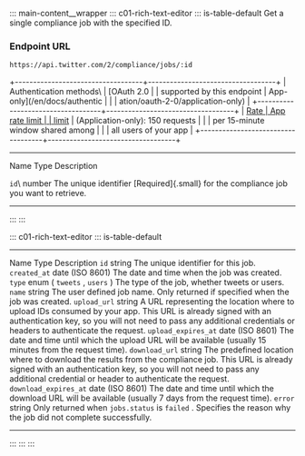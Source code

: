 ::: main-content__wrapper
::: c01-rich-text-editor
::: is-table-default
Get a single compliance job with the specified ID.

### Endpoint URL

` https://api.twitter.com/2/compliance/jobs/:id `

+-----------------------------------+-----------------------------------+
| Authentication methods\           | [OAuth 2.0                        |
| supported by this endpoint        | App-only](/en/docs/authentic      |
|                                   | ation/oauth-2-0/application-only) |
+-----------------------------------+-----------------------------------+
| [Rate                             | App rate limit                    |
| limit](/en/docs/rate-limits)      | (Application-only): 150 requests  |
|                                   | per 15-minute window shared among |
|                                   | all users of your app             |
+-----------------------------------+-----------------------------------+

  ----------------------- ----------------------- -----------------------
  Name                    Type                    Description

  ` id `\                 number                  The unique identifier
  [Required]{.small}                              for the compliance job
                                                  you want to retrieve.
  ----------------------- ----------------------- -----------------------
:::
:::

::: c01-rich-text-editor
::: is-table-default
  ------------------------- --------------------------------- -------------------------------------------------------------------------------------------------------------------------------------------------------------------------------------------------------------------------------------
  Name                      Type                              Description
  ` id `                    string                            The unique identifier for this job.
  ` created_at `            date (ISO 8601)                   The date and time when the job was created.
  ` type `                  enum ( ` tweets ` , ` users ` )   The type of the job, whether tweets or users.
  ` name `                  string                            The user defined job name. Only returned if specified when the job was created.
  ` upload_url `            string                            A URL representing the location where to upload IDs consumed by your app. This URL is already signed with an authentication key, so you will not need to pass any additional credentials or headers to authenticate the request.
  ` upload_expires_at `     date (ISO 8601)                   The date and time until which the upload URL will be available (usually 15 minutes from the request time).
  ` download_url `          string                            The predefined location where to download the results from the compliance job. This URL is already signed with an authentication key, so you will not need to pass any additional credential or header to authenticate the request.
  ` download_expires_at `   date (ISO 8601)                   The date and time until which the download URL will be available (usually 7 days from the request time).
  ` error `                 string                            Only returned when ` jobs.status ` is ` failed ` . Specifies the reason why the job did not complete successfully.
  ------------------------- --------------------------------- -------------------------------------------------------------------------------------------------------------------------------------------------------------------------------------------------------------------------------------
:::
:::
:::
